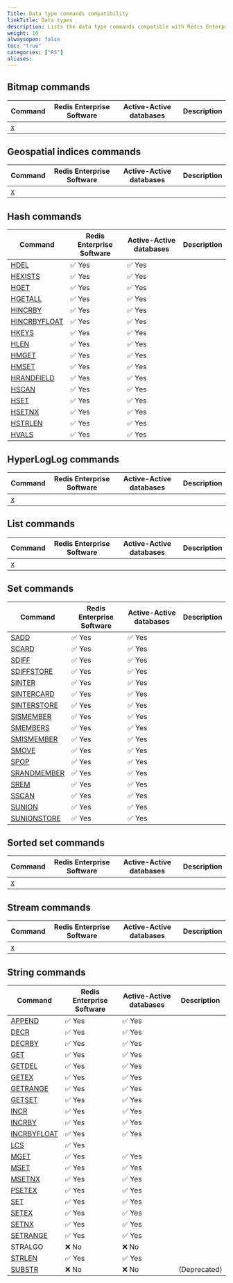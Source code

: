 ```yaml
---
Title: Data type commands compatibility
linkTitle: Data types
description: Lists the data type commands compatible with Redis Enterprise Software.
weight: 10
alwaysopen: false
toc: "true"
categories: ["RS"]
aliases: 
---
```


## Bitmap commands

| Command | Redis Enterprise Software | Active-Active databases | Description |
|---------|---------------------------|-------------------------|------------|
| [x](https://redis.io/commands/) |  |  |  |

## Geospatial indices commands

| Command | Redis Enterprise Software | Active-Active databases | Description |
|---------|---------------------------|-------------------------|------------|
| [x](https://redis.io/commands/) |  |  |  |

## Hash commands

| Command | Redis Enterprise Software | Active-Active databases | Description |
|---------|---------------------------|-------------------------|------------|
| [HDEL](https://redis.io/commands/hdel) | &#x2705; Yes | &#x2705; Yes |  |
| [HEXISTS](https://redis.io/commands/hexists) | &#x2705; Yes | &#x2705; Yes |  |
| [HGET](https://redis.io/commands/hget) | &#x2705; Yes | &#x2705; Yes |  |
| [HGETALL](https://redis.io/commands/hgetall) | &#x2705; Yes | &#x2705; Yes |  |
| [HINCRBY](https://redis.io/commands/hincrby) | &#x2705; Yes | &#x2705; Yes |  |
| [HINCRBYFLOAT](https://redis.io/commands/hincrbyfloat) | &#x2705; Yes | &#x2705; Yes |  |
| [HKEYS](https://redis.io/commands/hkeys) | &#x2705; Yes | &#x2705; Yes |  |
| [HLEN](https://redis.io/commands/hlen) | &#x2705; Yes | &#x2705; Yes |  |
| [HMGET](https://redis.io/commands/hmget) | &#x2705; Yes | &#x2705; Yes |  |
| [HMSET](https://redis.io/commands/hmset) | &#x2705; Yes | &#x2705; Yes |  |
| [HRANDFIELD](https://redis.io/commands/hrandfield) | &#x2705; Yes | &#x2705; Yes |  |
| [HSCAN](https://redis.io/commands/hscan) | &#x2705; Yes | &#x2705; Yes |  |
| [HSET](https://redis.io/commands/hset) | &#x2705; Yes | &#x2705; Yes |  |
| [HSETNX](https://redis.io/commands/hsetnx) | &#x2705; Yes | &#x2705; Yes |  |
| [HSTRLEN](https://redis.io/commands/hstrlen) | &#x2705; Yes | &#x2705; Yes |  |
| [HVALS](https://redis.io/commands/hvals) | &#x2705; Yes | &#x2705; Yes |  |

## HyperLogLog commands

| Command | Redis Enterprise Software | Active-Active databases | Description |
|---------|---------------------------|-------------------------|------------|
| [x](https://redis.io/commands/) |  |  |  |

## List commands

| Command | Redis Enterprise Software | Active-Active databases | Description |
|---------|---------------------------|-------------------------|------------|
| [x](https://redis.io/commands/) |  |  |  |

## Set commands

| Command | Redis Enterprise Software | Active-Active databases | Description |
|---------|---------------------------|-------------------------|------------|
| [SADD](https://redis.io/commands/sadd) | &#x2705; Yes | &#x2705; Yes |  |
| [SCARD](https://redis.io/commands/scard) | &#x2705; Yes | &#x2705; Yes |  |
| [SDIFF](https://redis.io/commands/sdiff) | &#x2705; Yes | &#x2705; Yes |  |
| [SDIFFSTORE](https://redis.io/commands/sdiffstore) | &#x2705; Yes | &#x2705; Yes |  |
| [SINTER](https://redis.io/commands/sinter) | &#x2705; Yes | &#x2705; Yes |  |
| [SINTERCARD](https://redis.io/commands/sintercard) | &#x2705; Yes | &#x2705; Yes |  |
| [SINTERSTORE](https://redis.io/commands/sinterstore) | &#x2705; Yes | &#x2705; Yes |  |
| [SISMEMBER](https://redis.io/commands/sismember) | &#x2705; Yes | &#x2705; Yes |  |
| [SMEMBERS](https://redis.io/commands/smembers) | &#x2705; Yes | &#x2705; Yes |  |
| [SMISMEMBER](https://redis.io/commands/sismember) | &#x2705; Yes | &#x2705; Yes |  |
| [SMOVE](https://redis.io/commands/smove) | &#x2705; Yes | &#x2705; Yes |  |
| [SPOP](https://redis.io/commands/spop) | &#x2705; Yes | &#x2705; Yes |  |
| [SRANDMEMBER](https://redis.io/commands/srandmember) | &#x2705; Yes | &#x2705; Yes |  |
| [SREM](https://redis.io/commands/srem) | &#x2705; Yes | &#x2705; Yes |  |
| [SSCAN](https://redis.io/commands/sscan) | &#x2705; Yes | &#x2705; Yes |  |
| [SUNION](https://redis.io/commands/sunion) | &#x2705; Yes | &#x2705; Yes |  |
| [SUNIONSTORE](https://redis.io/commands/sunionstore) | &#x2705; Yes | &#x2705; Yes |  |

## Sorted set commands

| Command | Redis Enterprise Software | Active-Active databases | Description |
|---------|---------------------------|-------------------------|------------|
| [x](https://redis.io/commands/) |  |  |  |

## Stream commands

| Command | Redis Enterprise Software | Active-Active databases | Description |
|---------|---------------------------|-------------------------|------------|
| [x](https://redis.io/commands/) |  |  |  |

## String commands

| Command | Redis Enterprise Software | Active-Active databases | Description |
|---------|---------------------------|-------------------------|------------|
| [APPEND](https://redis.io/commands/append) | &#x2705; Yes | &#x2705; Yes |  |
| [DECR](https://redis.io/commands/decr) | &#x2705; Yes | &#x2705; Yes |  |
| [DECRBY](https://redis.io/commands/decrby) | &#x2705; Yes | &#x2705; Yes |  |
| [GET](https://redis.io/commands/get) | &#x2705; Yes | &#x2705; Yes |  |
| [GETDEL](https://redis.io/commands/getdel) | &#x2705; Yes | &#x2705; Yes |  |
| [GETEX](https://redis.io/commands/getex) | &#x2705; Yes | &#x2705; Yes |  |
| [GETRANGE](https://redis.io/commands/getrange) | &#x2705; Yes | &#x2705; Yes |  |
| [GETSET](https://redis.io/commands/getset) | &#x2705; Yes | &#x2705; Yes |  |
| [INCR](https://redis.io/commands/incr) | &#x2705; Yes | &#x2705; Yes |  |
| [INCRBY](https://redis.io/commands/incrby) | &#x2705; Yes | &#x2705; Yes |  |
| [INCRBYFLOAT](https://redis.io/commands/incrbyfloat) | &#x2705; Yes | &#x2705; Yes |  |
| [LCS](https://redis.io/commands/lcs) | &#x2705; Yes |  |  |
| [MGET](https://redis.io/commands/mget) | &#x2705; Yes | &#x2705; Yes |  |
| [MSET](https://redis.io/commands/mset) | &#x2705; Yes | &#x2705; Yes |  |
| [MSETNX](https://redis.io/commands/msetnx) | &#x2705; Yes | &#x2705; Yes |  |
| [PSETEX](https://redis.io/commands/psetex) | &#x2705; Yes | &#x2705; Yes |  |
| [SET](https://redis.io/commands/set) | &#x2705; Yes | &#x2705; Yes |  |
| [SETEX](https://redis.io/commands/setex) | &#x2705; Yes | &#x2705; Yes |  |
| [SETNX](https://redis.io/commands/setnx) | &#x2705; Yes | &#x2705; Yes |  |
| [SETRANGE](https://redis.io/commands/setrange) | &#x2705; Yes | &#x2705; Yes |  |
| STRALGO | &#x274c; No | &#x274c; No |  |
| [STRLEN](https://redis.io/commands/strlen) | &#x2705; Yes | &#x2705; Yes |  |
| [SUBSTR](https://redis.io/commands/substr) | &#x274c; No | &#x274c; No | (Deprecated) |
